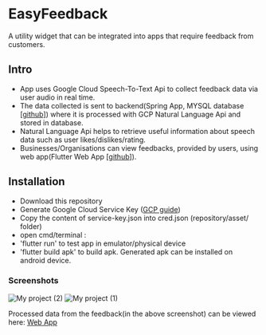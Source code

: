 # EasyFeedback

A utility widget that can be integrated into apps that require feedback from customers.

## Intro

- App uses Google Cloud Speech-To-Text Api to collect feedback data via user audio in real time.
- The data collected is sent to backend(Spring App, MYSQL database [[github]](https://github.com/DXTkastb/EasyFeedbackBackend)) where it is processed with GCP Natural Language Api and stored in database.
- Natural Language Api helps to retrieve useful information about speech data such as user likes/dislikes/rating.
- Businesses/Organisations can view feedbacks, provided by users, using web app(Flutter Web App [[github]](https://github.com/DXTkastb/EasyFeedbackWeb)).

## Installation

- Download this repository
- Generate Google Cloud Service Key ([GCP guide](https://cloud.google.com/iam/docs/creating-managing-service-account-keys))
- Copy the content of service-key.json into cred.json (repository/asset/ folder)
- open cmd/terminal :
- 'flutter run' to test app in emulator/physical device
- 'flutter build apk' to build apk. Generated apk can be installed on android device.

### Screenshots

![My project (2)](https://user-images.githubusercontent.com/38028330/189525047-f4067c13-5b79-48c1-a18b-c3e88941e21f.jpg)
![My project (1)](https://user-images.githubusercontent.com/38028330/189525053-5199d48f-3a2d-44a5-b762-92fb85055a24.jpg)

Processed data from the feedback(in the above screenshot) can be viewed here: [Web App](https://github.com/DXTkastb/EasyFeedbackWeb#screenshots)

